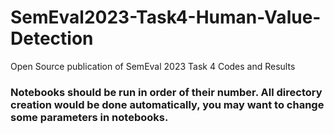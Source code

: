 # SemEval2023-Task4-Human-Value-Detection
Open Source publication of SemEval 2023 Task 4 Codes and Results

### Notebooks should be run in order of their number. All directory creation would be done automatically, you may want to change some parameters in notebooks.
